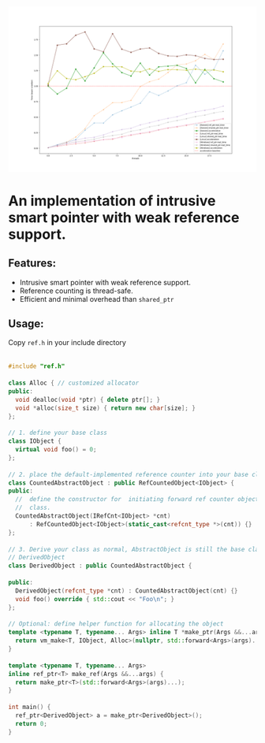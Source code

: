 ![Benchmark](Figure_1.png)

# An implementation of intrusive smart pointer with weak reference support.

## Features:
- Intrusive smart pointer with weak reference support.
- Reference counting is thread-safe.
- Efficient and minimal overhead than ```shared_ptr```

## Usage:

Copy ```ref.h``` in your include directory

```cpp

#include "ref.h"

class Alloc { // customized allocator
public:
  void dealloc(void *ptr) { delete ptr[]; }
  void *alloc(size_t size) { return new char[size]; }
};

// 1. define your base class
class IObject {
  virtual void foo() = 0;
};

// 2. place the default-implemented reference counter into your base class
class CountedAbstractObject : public RefCountedObject<IObject> {
public:
  //  define the constructor for  initiating forward ref counter object to base
  //  class.
  CountedAbstractObject(IRefCnt<IObject> *cnt)
      : RefCountedObject<IObject>(static_cast<refcnt_type *>(cnt)) {}
};

// 3. Derive your class as normal, AbstractObject is still the base class of
// DerivedObject
class DerivedObject : public CountedAbstractObject {

public:
  DerivedObject(refcnt_type *cnt) : CountedAbstractObject(cnt) {}
  void foo() override { std::cout << "Foo\n"; }
};

// Optional: define helper function for allocating the object
template <typename T, typename... Args> inline T *make_ptr(Args &&...args) {
  return vm_make<T, IObject, Alloc>(nullptr, std::forward<Args>(args)...);
}

template <typename T, typename... Args>
inline ref_ptr<T> make_ref(Args &&...args) {
  return make_ptr<T>(std::forward<Args>(args)...);
}

int main() {
  ref_ptr<DerivedObject> a = make_ptr<DerivedObject>();
  return 0;
}

```